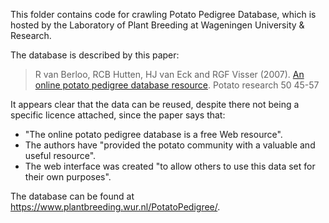 This folder contains code for crawling Potato Pedigree Database, which is hosted by the Laboratory of Plant Breeding at
Wageningen University & Research.

The database is described by this paper:

> R van Berloo, RCB Hutten, HJ van Eck and RGF Visser
> (2007). [An online potato pedigree database resource](http://dx.doi.org/10.1007/s11540-007-9028-3). Potato research 50
> 45-57

It appears clear that the data can be reused, despite there not being a specific licence attached, since the paper says that:

* "The online potato pedigree database is a free Web resource".
* The authors have "provided the potato community with a valuable and useful resource".
* The web interface was created "to allow others to use this data set for their own purposes".

The database can be found at https://www.plantbreeding.wur.nl/PotatoPedigree/.
